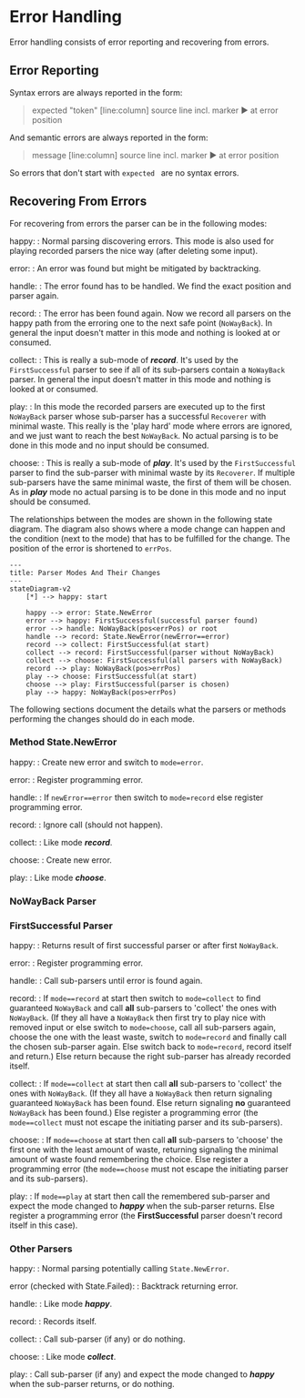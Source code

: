 # Error Handling

Error handling consists of error reporting and recovering from errors.

## Error Reporting

Syntax errors are always reported in the form:
> expected "token" [line:column] source line incl. marker ▶ at error position

And semantic errors are always reported in the form:
> message [line:column] source line incl. marker ▶ at error position

So errors that don't start with `expected ` are no syntax errors.

## Recovering From Errors

For recovering from errors the parser can be in the following modes:

happy:
: Normal parsing discovering errors.
  This mode is also used for playing recorded parsers the nice way
  (after deleting some input).

error:
: An error was found but might be mitigated by backtracking.

handle:
: The error found has to be handled.
  We find the exact position and parser again.

record:
: The error has been found again. Now we record all parsers
  on the happy path from the erroring one to the next
  safe point (`NoWayBack`).
  In general the input doesn't matter in this mode and nothing is looked at or
  consumed.

collect:
: This is really a sub-mode of **_record_**.
  It's used by the `FirstSuccessful` parser to see if
  all of its sub-parsers contain a `NoWayBack` parser.
  In general the input doesn't matter in this mode and nothing is looked at or
  consumed.

play:
: In this mode the recorded parsers are executed up to the
  first `NoWayBack` parser whose sub-parser has a successful
  `Recoverer` with minimal waste.
  This really is the 'play hard' mode where errors are ignored, and we just
  want to reach the best `NoWayBack`.
  No actual parsing is to be done in this mode and no input should be consumed.

choose:
: This is really a sub-mode of **_play_**.
  It's used by the `FirstSuccessful` parser to find the
  sub-parser with minimal waste by its `Recoverer`.
  If multiple sub-parsers have the same minimal waste,
  the first of them will be chosen.
  As in **_play_** mode no actual parsing is to be done in this mode and
  no input should be consumed.

The relationships between the modes are shown in the following
state diagram.
The diagram also shows where a mode change can happen and the condition
(next to the mode) that has to be fulfilled for the change.
The position of the error is shortened to `errPos`.

```mermaid
---
title: Parser Modes And Their Changes
---
stateDiagram-v2
    [*] --> happy: start

    happy --> error: State.NewError
    error --> happy: FirstSuccessful(successful parser found)
    error --> handle: NoWayBack(pos<errPos) or root
    handle --> record: State.NewError(newError==error)
    record --> collect: FirstSuccessful(at start)
    collect --> record: FirstSuccessful(parser without NoWayBack)
    collect --> choose: FirstSuccessful(all parsers with NoWayBack)
    record --> play: NoWayBack(pos>errPos)
    play --> choose: FirstSuccessful(at start)
    choose --> play: FirstSuccessful(parser is chosen)
    play --> happy: NoWayBack(pos>errPos)
```

The following sections document the details what the parsers or
methods performing the changes should do in each mode.

### Method State.NewError

happy:
: Create new error and switch to `mode=error`.

error:
: Register programming error.

handle:
: If `newError==error` then switch to `mode=record` else register programming error.

record:
: Ignore call (should not happen).

collect:
: Like mode **_record_**.

choose:
: Create new error.

play:
: Like mode **_choose_**.

### NoWayBack Parser

### FirstSuccessful Parser

happy:
: Returns result of first successful parser or after first `NoWayBack`.

error:
: Register programming error.

handle:
: Call sub-parsers until error is found again.

record:
: If `mode==record` at start then switch to `mode=collect` to find guaranteed
  `NoWayBack` and call **all** sub-parsers to 'collect' the ones with `NoWayBack`.
  (If they all have a `NoWayBack` then first try to play nice with removed input
  or else switch to `mode=choose`,
  call all sub-parsers again, choose the one with the least waste,
  switch to `mode=record` and finally call the chosen sub-parser again.
  Else switch back to `mode=record`, record itself and return.)
  Else return because the right sub-parser has already recorded itself.

collect:
: If `mode==collect` at start then call **all** sub-parsers to 'collect'
  the ones with `NoWayBack`.
  (If they all have a `NoWayBack` then return signaling guaranteed `NoWayBack`
  has been found.
  Else return signaling **no** guaranteed `NoWayBack` has been found.)
  Else register a programming error
  (the `mode==collect` must not escape the initiating parser and its sub-parsers).

choose:
: If `mode==choose` at start then call **all** sub-parsers to 'choose'
  the first one with the least amount of waste, returning signaling
  the minimal amount of waste found remembering the choice.
  Else register a programming error
  (the `mode==choose` must not escape the initiating parser and its sub-parsers).

play:
: If `mode==play` at start then call the remembered sub-parser and expect the
  mode changed to **_happy_** when the sub-parser returns.
  Else register a programming error
  (the **FirstSuccessful** parser doesn't record itself in this case).

### Other Parsers

happy:
: Normal parsing potentially calling `State.NewError`.

error (checked with State.Failed):
: Backtrack returning error.

handle:
: Like mode **_happy_**.

record:
: Records itself.

collect:
: Call sub-parser (if any) or do nothing.

choose:
: Like mode **_collect_**.

play:
: Call sub-parser (if any) and expect the mode changed to **_happy_** when
  the sub-parser returns, or do nothing.
